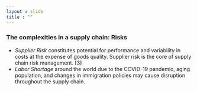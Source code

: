 ```yaml
---
layout : slide
title : ""
---
```

### The complexities in a supply chain: Risks

- *Supplier Risk* constitutes potential for performance and variability in costs at the expense of goods quality. Supplier risk is the core of supply chain risk management. [3]
- *Labor Shortage* around the world due to the COVID-19 pandemic, aging population, and changes in immigration policies may cause disruption throughout the supply chain.
